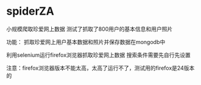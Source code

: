 ﻿# spiderZA
小规模爬取珍爱网上数据
测试了抓取了800用户的基本信息和用户照片

功能：
	抓取珍爱网上用户基本数据和照片并保存数据在mongodb中

利用selenium运行firefox浏览器抓取珍爱网上数据
搜索条件需要先自行先设置

注意：firefox浏览器版本不能太高，太高了运行不了，测试用的firefox是24版本的
